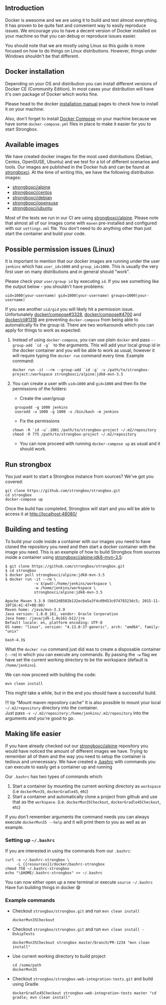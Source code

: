 ## Introduction

Docker is awesome and we are using it to build and test almost everything. 
It has proven to be quite fast and convenient way to easily reproduce issues.
We encourage you to have a decent version of Docker installed on your machine 
so that you can debug or reproduce issues easier.

You should note that we are mostly using Linux so this guide is more focused on how to do things on Linux distributions.
However, things under Windows shouldn't be that different.

## Docker installation

Depending on your OS and distribution you can install different versions of Docker CE (Community Edition).
In most cases your distribution will have it's own package of Docker which works fine. 

Please head to the docker [installation manual](https://docs.docker.com/install/) pages to check how to install it on your machine:

Also, don't forget to install [Docker Compose](https://docs.docker.com/compose/install/) on your machine 
because we have some `docker-compose.yml` files in place to make it easier for you to start Strongbox.

## Available images

We have created docker images for the most used distributions (Debian, Centos, OpenSUSE, Ubuntu) and we 
test for a lot of different scenarios and tools. Our images are published in the Docker hub
and can be found at [strongboxci](https://hub.docker.com/r/strongboxci/). At the time of writing this, we have the 
following distribution images:

* [strongboxci/alpine]
* [strongboxci/centos]
* [strongboxci/debian]
* [strongboxci/opensuse]
* [strongboxci/ubuntu]

Most of the tests we run in our CI are using [strongboxci/alpine]. Please note that almost all of our images come 
with `maven` pre-installed and configured with our `settings.xml` file. You don't need to do anything other than
just start the container and build your code.

## Possible permission issues (Linux)

It is important to mention that our docker images are running under the user `jenkins` which has `user_id=1000` and 
`group_id=1000`. This is usually the very first user on many distributions and in general should "work".  
  
Please check your `user/group id` by executing `id`. If you see something like the output below - you shouldn't have problems:

```
uid=1000(your-username) gid=1000(your-username) groups=1000(your-username)
```
  
If you see another `uid/gid` you will likely hit a permission issue. Unfortunately [docker/compose#3328][issue-3328], 
[docker/compose#4700][issue-4700] and [docker/cli#1318][issue-1318] are preventing `docker-compose` from being able to 
automatically fix the group id. There are two workarounds which you can apply for things to work as expected:

1. Instead of using `docker-compose`, you can use plain `docker` and pass ```--group-add `id -g` ``` to the arguments. 
   This will add your local group id in the docker container and you will be able to work as usual, however it will 
   require typing the `docker run` command every time. Example command:  
   ```
   docker run -it --rm --group-add `id -g` -v /path/to/strongbox-project:/workspace strongboxci/alpine:jdk8-mvn-3.5
   ```

2. You can create a user with `uid=1000` and `gid=1000` and then fix the permissions of the folders:
    * Create the user/group
     ```
      groupadd -g 1000 jenkins
      useradd -u 1000 -g 1000 -s /bin/bash -m jenkins
     ```
    * Fix the permissions
     ```
     chown -R `id -u`.1001 /path/to/strongbox-project ~/.m2/repository
     chmod -R 775 /path/to/strongbox-project ~/.m2/repository
     ```  
    * You can now proceed with running `docker-compose up` as usual and it should work.
  

## Run strongbox

You just want to start a Strongbox instance from sources? We've got you covered:

```
git clone https://github.com/strongbox/strongbox.git
cd strongbox
docker-compose up
```

Once the build has completed, Strongbox will start and you will be able to access it at [http://localhost:48080/](http://localhost:48080/)

## Building and testing

To build your code inside a container with our images you need to have cloned the repository you need
and then start a docker container with the image you need. This is an example of how to build Strongbox
from sources inside a container using [strongboxci/alpine:jdk8-mvn-3.5]: 

```
$ git clone https://github.com/strongbox/strongbox.git
$ cd strongbox
$ docker pull strongboxci/alpine:jdk8-mvn-3.5
$ docker run -it --rm \
             -v $(pwd):/home/jenkins/workspace \
             -w /home/jenkins/workspace \
             strongboxci/alpine:jdk8-mvn-3.5

Apache Maven 3.3.9 (bb52d8502b132ec0a5a3f4c09453c07478323dc5; 2015-11-10T16:41:47+00:00)
Maven home: /java/mvn-3.3.9
Java version: 1.8.0_161, vendor: Oracle Corporation
Java home: /java/jdk-1.8u161-b12/jre
Default locale: en, platform encoding: UTF-8
OS name: "linux", version: "4.13.0-37-generic", arch: "amd64", family: "unix"

bash-4.3$ 
``` 

What the `docker run` command just did was to create a disposable container (`--rm`) in which you can execute any commands.
By passing the `-w` flag we have set the current working directory to be the workspace (default is `/home/jenkins`).

We can now proceed with building the code: 

```
mvn clean install
```

This might take a while, but in the end you should have a successful build.

!!! tip "Mount maven repository cache"
    It is also possible to mount your local `~/.m2/repository` directory into the container.  
    Just pass `-v ~/.m2/repository:/home/jenkins/.m2/repository` into the arguments and you're good to go. 

## Making life easier

If you have already checked out our [strongboxci/alpine] repository you would have noticed the amount of 
different images we have. Trying to remember all of them and the way you need to setup the container is tedious and 
unnecessary. We have created a [.bashrc]({{resources}}/docker/bashrc-strongbox) with commands you can execute to easily 
get a container up and running

Our `.bashrc` has two types of commands which:

1. Start a container by mounting the current working directory as `workspace` (i.e `dockerMvn35`, `dockerGradle45`, etc)
2. Start a container and automatically clone a project from github and use that as the `workspace`. (i.e. `dockerMvn35Checkout`, `dockerGradle45Checkout`, etc) 

If you don't remember arguments the command needs you can always execute `dockerMvn35 --help` and it will print them to you as well as an example.

### Setting up `~/.bashrc`

If you are interested in using the commands from our `.bashrc`:

```linenums="1"
curl -o ~/.bashrc-strongbox \
     -L {{resources}}/docker/bashrc-strongbox
chmod 750 ~/.bashrc-strongbox
echo "\$HOME/.bashrc-strongbox" >> ~/.bashrc
```

You can now either open up a new terminal or execute `source ~/.bashrc`  
Have fun building things in docker :smile:


### Example commands

* Checkout `strongbox/strongbox.git` and run `mvn clean install`
    ```
    dockerMvn35Checkout
    ```

* Checkout `strongbox/strongbox.git` and run `mvn clean install -DskipTests`
    ```
    dockerMvn35Checkout strongbox master/branch/PR-1234 "mvn clean install"
    ```

* Use current working directory to build project
    ```
    cd /some/path
    dockerMvn35
    ```

* Checkout `strongbox/strongbox-web-integration-tests.git` and build using Gradle
    ```
    dockerGradle45Checkout strongbox-web-integration-tests master "cd gradle; mvn clean install"
    ```


[strongboxci/alpine]: https://hub.docker.com/r/strongboxci/alpine/tags
[strongboxci/alpine:jdk8-mvn-3.5]: https://hub.docker.com/r/strongboxci/alpine/tags 
[strongboxci/centos]: https://hub.docker.com/r/strongboxci/centos/tags
[strongboxci/debian]: https://hub.docker.com/r/strongboxci/debian/tags
[strongboxci/opensuse]: https://hub.docker.com/r/strongboxci/opensuse/tags
[strongboxci/ubuntu]: https://hub.docker.com/r/strongboxci/ubuntu/tags

[issue-1318]: https://github.com/docker/cli/issues/1318
[issue-3328]: https://github.com/docker/compose/issues/3328
[issue-4700]: https://github.com/docker/compose/issues/4700#issuecomment-416714975
